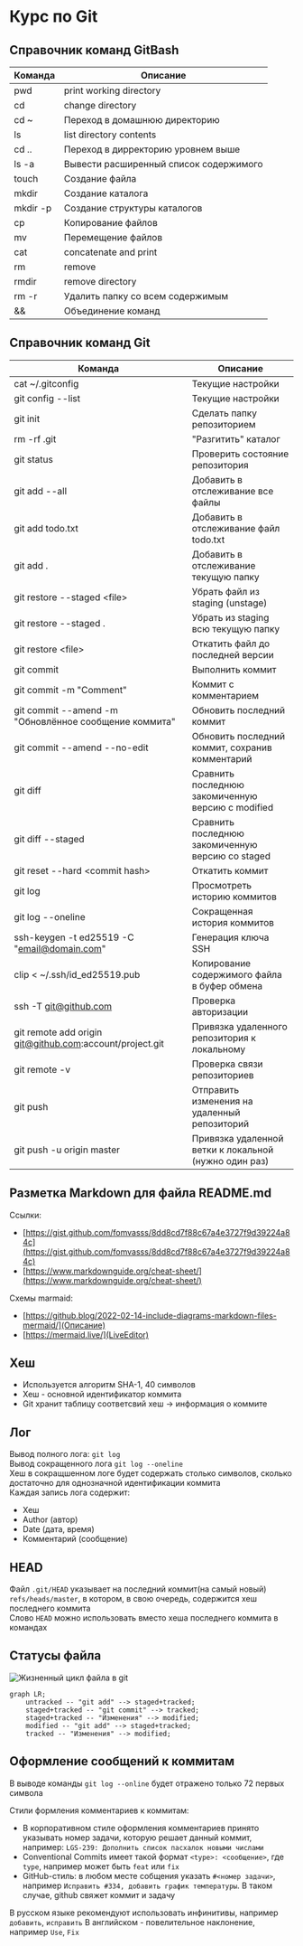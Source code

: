 # Курс по Git
## Справочник команд GitBash
| Команда | Описание |
| --- | --- |
| pwd |print working directory|
| cd | change directory|
| cd ~ | Переход в домашнюю директорию|
| ls	| list directory contents|
| cd .. | Переход в дирректорию уровнем выше|
| ls -a | Вывести расширенный список содержимого|
| touch | Создание файла|
| mkdir	| Создание каталога|
| mkdir -p | Создание структуры каталогов|
| cp | Копирование файлов|
| mv | Перемещение файлов|
| cat | concatenate and print|
| rm | remove|
| rmdir | remove directory|
| rm -r | Удалить папку со всем содержимым|
| && | Объединение команд|
## Справочник команд Git
| Команда | Описание |
| --- | --- |
| cat ~/.gitconfig | Текущие настройки |
| git config --list | Текущие настройки |
| git init | Сделать папку репозиторием |
| rm -rf .git | "Разгитить" каталог |
| git status | Проверить состояние репозитория|
| git add --all | Добавить в отслеживание все файлы |
| git add todo.txt | Добавить в отслеживание файл todo.txt |
| git add . | Добавить в отслеживание текущую папку |
| git restore --staged \<file\> | Убрать файл из staging (unstage)|
| git restore --staged .| Убрать из staging всю текущую папку|
| git restore \<file\>| Откатить файл до последней версии|
| git commit | Выполнить коммит |
| git commit -m "Comment" | Коммит с комментарием |
| git commit --amend -m "Обновлённое сообщение коммита"|Обновить последний коммит|
| git commit --amend --no-edit|Обновить последний коммит, сохранив комментарий|
| git diff | Сравнить последнюю закомиченную версию с modified |
| git diff --staged | Сравнить последнюю закомиченную версию со staged |
| git reset --hard \<commit hash\> | Откатить коммит|
| git log | Просмотреть историю коммитов |
| git log --oneline | Сокращенная история коммитов |
| ssh-keygen -t ed25519 -C "email@domain.com" | Генерация ключа SSH |
| clip < ~/.ssh/id_ed25519.pub | Копирование содержимого файла в буфер обмена |
| ssh -T git@github.com | Проверка авторизации |
| git remote add origin git@github.com:account/project.git | Привязка удаленного репозитория к локальному |
| git remote -v | Проверка связи репозиториев |
| git push | Отправить изменения на удаленный репозиторий |
| git push -u origin master | Привязка удаленной ветки к локальной (нужно один раз) |
## Разметка Markdown для файла README.md
Ссылки:
- [https://gist.github.com/fomvasss/8dd8cd7f88c67a4e3727f9d39224a84c](https://gist.github.com/fomvasss/8dd8cd7f88c67a4e3727f9d39224a84c) 
- [https://www.markdownguide.org/cheat-sheet/](https://www.markdownguide.org/cheat-sheet/)

Схемы marmaid:
- [https://github.blog/2022-02-14-include-diagrams-markdown-files-mermaid/](Описание)
- [https://mermaid.live/](LiveEditor)
## Хеш
- Используется алгоритм SHA-1, 40 символов  
- Хеш - основной идентификатор коммита  
- Git хранит таблицу соответсвий хеш -> информация о коммите
## Лог
Вывод полного лога: ```git log```  
Вывод сокращенного лога ```git log --oneline```  
Хеш в сокращшенном логе будет содержать столько символов, сколько достаточно для однозначной идентификации коммита  
Каждая запись лога содержит: 
- Хеш
- Author (автор)
- Date (дата, время)
- Комментарий (сообщение)
## HEAD
Файл ```.git/HEAD``` указывает на последний коммит(на самый новый) ```refs/heads/master```, в котором, в свою очередь, содержится хеш последнего коммита   
Слово ```HEAD``` можно использовать вместо хеша последнего коммита в командах
## Статусы файла
![Жизненный цикл файла в git](https://pictures.s3.yandex.net/resources/M2_T5_1686651284.png "Жизненный цикл файла в git")  

```mermaid
graph LR;
	untracked -- "git add" --> staged+tracked;
	staged+tracked -- "git commit" --> tracked;
	staged+tracked -- "Изменения" --> modified;
	modified -- "git add" --> staged+tracked;
	tracked -- "Изменения" --> modified;
```

## Оформление сообщений к коммитам
В выводе команды ```git log --online``` будет отражено только 72 первых символа  

Стили формления комментариев к коммитам:
- В корпоративном стиле оформления комментариев принято указывать номер задачи, которую решает данный коммит, например: ```LGS-239: Дополнить список пасхалок новыми числами```  
- Conventional Commits имеет такой формат ```<type>: <сообщение>```, где ```type```, например может быть ```feat``` или ```fix```
- GitHub-стиль: в любом месте собщения указать ```#<номер задачи>```, например ```Исправить #334, добавить график температуры```. В таком случае, github свяжет коммит и задачу

В русском языке рекомендуют использовать инфинитивы, например ```добавить```, ```исправить```
В английском - повелительное наклонение, например ```Use```, ```Fix```